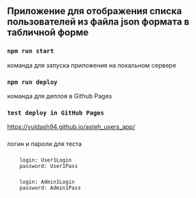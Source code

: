 ## Приложение для отображения списка пользователей из файла json формата в табличной форме

### `npm run start`

команда для запуска приложения на локальном сервере

### `npm run deploy`

команда для деплоя в Github Pages

### `test deploy in GitHub Pages `

https://yuldash94.github.io/asteh_users_app/

###

логин и пароли для теста

###

    	login: User1Login
    	password: User1Pass

###

        login: Admin1Login
    	password: Admin1Pass

###
